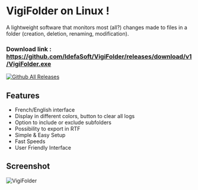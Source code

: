 # VigiFolder on Linux !

A lightweight software that monitors most (all?) changes made to files in a folder (creation, deletion, renaming, modification).

### Download link : https://github.com/IdefaSoft/VigiFolder/releases/download/v1/VigiFolder.exe  
[![Github All Releases](https://img.shields.io/github/downloads/IdefaSoft/VigiFolder/total.svg?label=Downloads)]()

## Features

- French/English interface
- Display in different colors, button to clear all logs
- Option to include or exclude subfolders
- Possibility to export in RTF
- Simple & Easy Setup
- Fast Speeds
- User Friendly Interface

## Screenshot
![VigiFolder](https://github.com/IdefaSoft/VigiFolder/assets/107947881/b99fdf1c-c5e7-45f8-8a8e-a73ff518c186)
